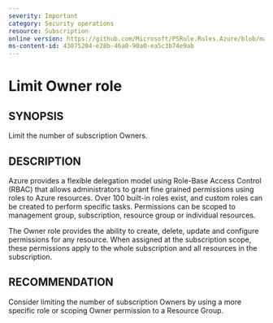 ```yaml
---
severity: Important
category: Security operations
resource: Subscription
online version: https://github.com/Microsoft/PSRule.Rules.Azure/blob/master/docs/rules/en/Azure.RBAC.LimitOwner.md
ms-content-id: 43075204-e28b-46a0-90a0-ea5c3b74e9ab
---
```


# Limit Owner role

## SYNOPSIS

Limit the number of subscription Owners.

## DESCRIPTION

Azure provides a flexible delegation model using Role-Base Access Control (RBAC) that allows administrators to grant fine grained permissions using roles to Azure resources. Over 100 built-in roles exist, and custom roles can be created to perform specific tasks.
Permissions can be scoped to management group, subscription, resource group or individual resources.

The Owner role provides the ability to create, delete, update and configure permissions for any resource.
When assigned at the subscription scope, these permissions apply to the whole subscription and all resources in the subscription.

## RECOMMENDATION

Consider limiting the number of subscription Owners by using a more specific role or scoping Owner permission to a Resource Group.
